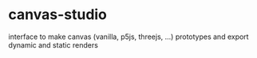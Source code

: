 # canvas-studio
interface to make canvas (vanilla, p5js, threejs, ...) prototypes and export dynamic and static renders
